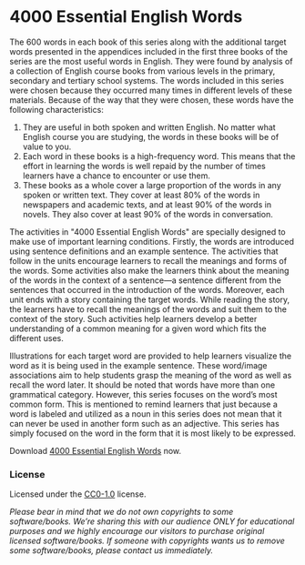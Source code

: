 # 4000 Essential English Words

The 600 words in each book of this series along with the additional target words presented in the appendices included in the first three books of the series are the most useful words in English. They were found by analysis of a collection of English course books from various levels in the primary, secondary and tertiary school systems. The words included in this series were chosen because they occurred many times in different levels of these materials. Because of the way that they were chosen, these words have the following characteristics:
1. They are useful in both spoken and written English. No matter what English course you are studying, the words in these books will be of value to you.
2. Each word in these books is a high-frequency word. This means that the effort in learning the words is well repaid by the number of times learners have a chance to encounter or use them.
3. These books as a whole cover a large proportion of the words in any spoken or written text. They cover at least 80% of the words in newspapers and academic texts, and at least 90% of the words in novels. They also cover at least 90% of the words in conversation.

The activities in "4000 Essential English Words" are specially designed to make use of important learning conditions. Firstly, the words are introduced using sentence definitions and an example sentence. The activities that follow in the units encourage learners to recall the meanings and forms of the words. Some activities also make the learners think about the meaning of the words in the context of a sentence—a sentence different from the sentences that occurred in the introduction of the words. Moreover, each unit ends with a story containing the target words. While reading the story, the learners have to recall the meanings of the words and suit them to the context of the story. Such activities help learners develop a better understanding of a common meaning for a given word which fits the different uses.

Illustrations for each target word are provided to help learners visualize the word as it is being used in the example sentence. These word/image associations aim to help students grasp the meaning of the word as well as recall the word later. It should be noted that words have more than one grammatical category. However, this series focuses on the word’s most common form. This is mentioned to remind learners that just because a word is labeled and utilized as a noun in this series does not mean that it can never be used in another form such as an adjective. This series has simply focused on the word in the form that it is most likely to be expressed.

Download [4000 Essential English Words](https://github.com/SkoolPlus/4000-EEW/archive/main.zip) now.

### License

Licensed under the [CC0-1.0](LICENSE) license.

*Please bear in mind that we do not own copyrights to some software/books. We’re sharing this with our audience ONLY for educational purposes and we highly encourage our visitors to purchase original licensed software/books. If someone with copyrights wants us to remove some software/books, please contact us immediately.*
